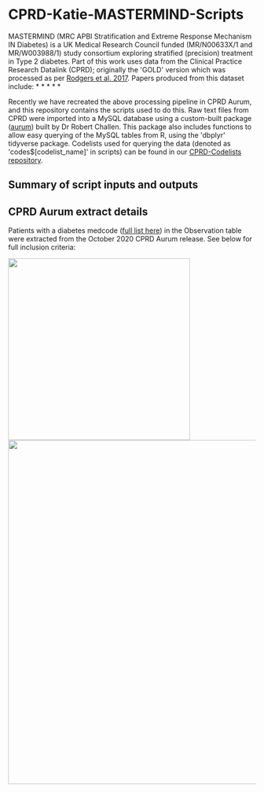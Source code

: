 # CPRD-Katie-MASTERMIND-Scripts

MASTERMIND (MRC APBI Stratification and Extreme Response Mechanism IN Diabetes) is a UK Medical Research Council funded (MR/N00633X/1 and MR/W003988/1) study consortium exploring stratified (precision) treatment in Type 2 diabetes. Part of this work uses data from the Clinical Practice Research Datalink (CPRD); originally the 'GOLD' version which was processed as per [Rodgers et al. 2017](https://bmjopen.bmj.com/content/7/10/e017989). Papers produced from this dataset include:
*
*
*
*
*

Recently we have recreated the above processing pipeline in CPRD Aurum, and this repository contains the scripts used to do this. Raw text files from CPRD were imported into a MySQL database using a custom-built package ([aurum](https://github.com/drkgyoung/Exeter_Diabetes_aurum_package)) built by Dr Robert Challen. This package also includes functions to allow easy querying of the MySQL tables from R, using the 'dbplyr' tidyverse package. Codelists used for querying the data (denoted as 'codes$\[codelist_name\]' in scripts) can be found in our [CPRD-Codelists repository](https://github.com/Exeter-Diabetes/CPRD-Codelists).


## Summary of script inputs and outputs


## CPRD Aurum extract details
Patients with a diabetes medcode ([full list here](https://github.com/Exeter-Diabetes/CPRD-Katie-MASTERMIND-Scripts/blob/main/Extract-details/diab_med_codes_2020.txt)) in the Observation table were extracted from the October 2020 CPRD Aurum release. See below for full inclusion criteria:

<img src="https://github.com/Exeter-Diabetes/CPRD-Katie-MASTERMIND-Scripts/blob/main/Extract-details/download_details2.PNG" width="370">
<img src="https://github.com/Exeter-Diabetes/CPRD-Katie-MASTERMIND-Scripts/blob/main/Extract-details/download_details1.PNG" width="700">
